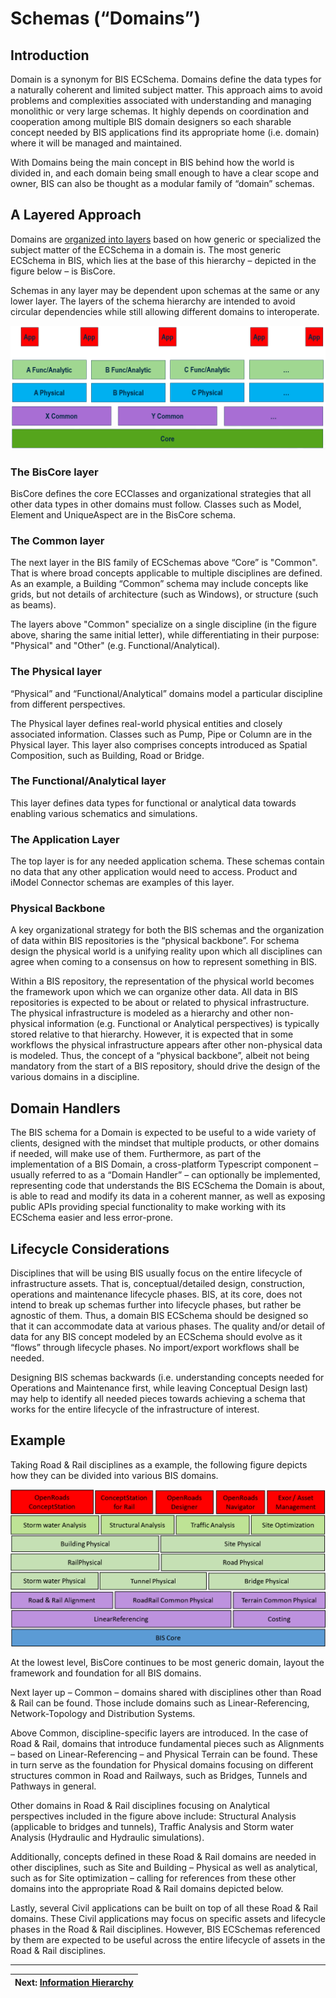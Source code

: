 # Schemas (“Domains”)

## Introduction

Domain is a synonym for BIS ECSchema. Domains define the data types for a naturally coherent and limited subject matter. This approach aims to avoid problems and complexities associated with understanding and managing monolithic or very large schemas. It highly depends on coordination and cooperation among multiple BIS domain designers so each sharable concept needed by BIS applications find its appropriate home (i.e. domain) where it will be managed and maintained.

With Domains being the main concept in BIS behind how the world is divided in, and each domain being small enough to have a clear scope and owner, BIS can also be thought as a modular family of “domain” schemas.

## A Layered Approach

Domains are [organized into layers](../intro/bis-organization) based on how generic or specialized the subject matter of the ECSchema in a domain is. The most generic ECSchema in BIS, which lies at the base of this hierarchy – depicted in the figure below – is BisCore.

Schemas in any layer may be dependent upon schemas at the same or any lower layer. The layers of the schema hierarchy are intended to avoid circular dependencies while still allowing different domains to interoperate.

![A Layered Approach](../media/a-family-of-schemas.png)

### The BisCore layer

BisCore defines the core ECClasses and organizational strategies that all other data types in other domains must follow. Classes such as Model, Element and UniqueAspect are in the BisCore schema.

### The Common layer

The next layer in the BIS family of ECSchemas above “Core” is "Common". That is where broad concepts applicable to multiple disciplines are defined. As an example, a Building “Common” schema may include concepts like grids, but not details of architecture (such as Windows), or structure (such as beams).

The layers above "Common" specialize on a single discipline (in the figure above, sharing the same initial letter), while differentiating in their purpose: "Physical" and "Other" (e.g. Functional/Analytical).

### The Physical layer

“Physical” and “Functional/Analytical” domains model a particular discipline from different perspectives.

The Physical layer defines real-world physical entities and closely associated information. Classes such as Pump, Pipe or Column are in the Physical layer. This layer also comprises concepts introduced as Spatial Composition, such as Building, Road or Bridge.

### The Functional/Analytical layer

This layer defines data types for functional or analytical data towards enabling various schematics and simulations.

<!-- TODO
*AB> Add example elements (Vern?).*
-->

### The Application Layer

The top layer is for any needed application schema. These schemas contain no data that any other application would need to access. Product and iModel Connector schemas are examples of this layer.

### Physical Backbone

A key organizational strategy for both the BIS schemas and the organization of data within BIS repositories is the “physical backbone”. For schema design the physical world is a unifying reality upon which all disciplines can agree when coming to a consensus on how to represent something in BIS.

Within a BIS repository, the representation of the physical world becomes the framework upon which we can organize other data. All data in BIS repositories is expected to be about or related to physical infrastructure. The physical infrastructure is modeled as a hierarchy and other non-physical information (e.g. Functional or Analytical perspectives) is typically stored relative to that hierarchy. However, it is expected that in some workflows the physical infrastructure appears after other non-physical data is modeled. Thus, the concept of a “physical backbone”, albeit not being mandatory from the start of a BIS repository, should drive the design of the various domains in a discipline.

## Domain Handlers

The BIS schema for a Domain is expected to be useful to a wide variety of clients, designed with the mindset that multiple products, or other domains if needed, will make use of them. Furthermore, as part of the implementation of a BIS Domain, a cross-platform Typescript component – usually referred to as a “Domain Handler” – can optionally be implemented, representing code that understands the BIS ECSchema the Domain is about, is able to read and modify its data in a coherent manner, as well as exposing public APIs providing special functionality to make working with its ECSchema easier and less error-prone.

## Lifecycle Considerations

Disciplines that will be using BIS usually focus on the entire lifecycle of infrastructure assets. That is, conceptual/detailed design, construction, operations and maintenance lifecycle phases. BIS, at its core, does not intend to break up schemas further into lifecycle phases, but rather be agnostic of them. Thus, a domain BIS ECSchema should be designed so that it can accommodate data at various phases. The quality and/or detail of data for any BIS concept modeled by an ECSchema should evolve as it “flows” through lifecycle phases. No import/export workflows shall be needed.

Designing BIS schemas backwards (i.e. understanding concepts needed for Operations and Maintenance first, while leaving Conceptual Design last) may help to identify all needed pieces towards achieving a schema that works for the entire lifecycle of the infrastructure of interest.

## Example

Taking Road & Rail disciplines as a example, the following figure depicts how they can be divided into various BIS domains.

<!-- TODO: Update diagram to include Spatial Composition schemas -->
![Example](../media/road-rail-schemas.png)

At the lowest level, BisCore continues to be most generic domain, layout the framework and foundation for all BIS domains.

Next layer up – Common – domains shared with disciplines other than Road & Rail can be found. Those include domains such as Linear-Referencing, Network-Topology and Distribution Systems.

Above Common, discipline-specific layers are introduced. In the case of Road & Rail, domains that introduce fundamental pieces such as Alignments – based on Linear-Referencing – and Physical Terrain can be found. These in turn serve as the foundation for Physical domains focusing on different structures common in Road and Railways, such as Bridges, Tunnels and Pathways in general.

Other domains in Road & Rail disciplines focusing on Analytical perspectives included in the figure above include: Structural Analysis (applicable to bridges and tunnels), Traffic Analysis and Storm water Analysis (Hydraulic and Hydraulic simulations).

Additionally, concepts defined in these Road & Rail domains are needed in other disciplines, such as Site and Building – Physical as well as analytical, such as for Site optimization – calling for references from these other domains into the appropriate Road & Rail domains depicted below.

Lastly, several Civil applications can be built on top of all these Road & Rail domains. These Civil applications may focus on specific assets and lifecycle phases in the Road & Rail disciplines. However, BIS ECSchemas referenced by them are expected to be useful across the entire lifecycle of assets in the Road & Rail disciplines.

---
| Next: [Information Hierarchy](../data-organization/information-hierarchy.md)
|:---
